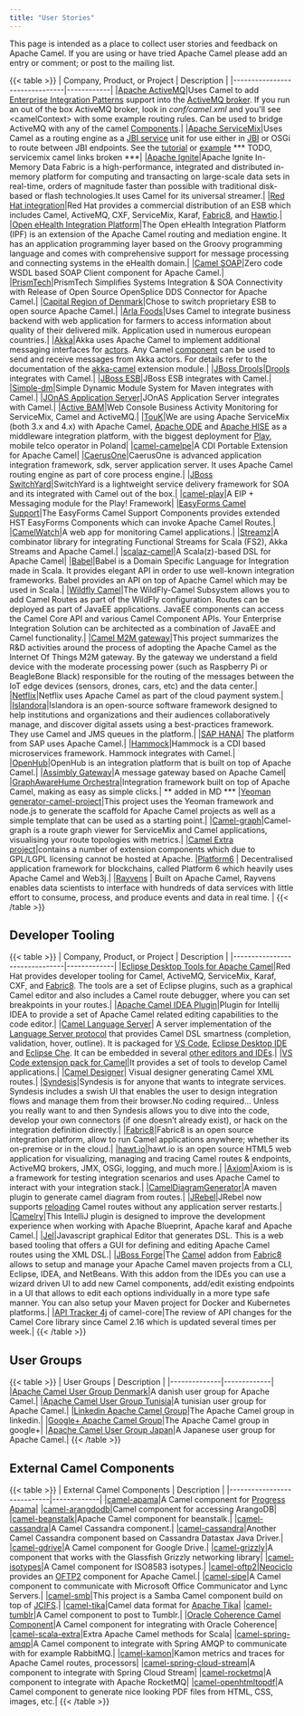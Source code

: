 ```yaml
---
title: "User Stories"
---
```


This page is intended as a place to collect user stories and feedback on Apache Camel. If you are using or have tried Apache Camel please add an entry or comment; or post to the mailing list.

{{< table >}}
| Company, Product, or Project  | Description |
|-------------------------------|------------|
|[Apache ActiveMQ](http://activemq.apache.org)|Uses Camel to add [Enterprise Integration Patterns](../../components/latest/eips/enterprise-integration-patterns.html) support into the [ActiveMQ broker](http://activemq.apache.org/enterprise-integration-patterns.html). If you run an out of the box ActiveMQ broker, look in *conf/camel.xml* and you'll see &lt;camelContext&gt; with some example routing rules. Can be used to bridge ActiveMQ with any of the camel [Components](../../manual/latest/component.html).|
|[Apache ServiceMix](https://servicemix.apache.org/home.html)|Uses Camel as a routing engine as a [JBI service](http://servicemix.apache.org/servicemix-camel.html) unit for use either in [JBI](https://servicemix.apache.org/docs/4.4.x/jbi/components/index.html) or OSGi to route between JBI endpoints. See the [tutorial](https://servicemix.apache.org/3-beginner-using-apache-camel-inside-servicemix.html) or [example](https://servicemix.apache.org/camel-example.html) *** TODO, servicemix camel links broken ***|
|[Apache Ignite](https://ignite.apache.org/)|Apache Ignite In-Memory Data Fabric is a high-performance, integrated and distributed in-memory platform for computing and transacting on large-scale data sets in real-time, orders of magnitude faster than possible with traditional disk-based or flash technologies.It uses Camel for its universal streamer.|
|[Red Hat integration](https://www.redhat.com/en/technologies/jboss-middleware/fuse)|Red Hat provides a commercial distribution of an ESB which includes Camel, ActiveMQ, CXF, ServiceMix, Karaf, [Fabric8](http://fabric8.io), and [Hawtio](http://hawt.io).|
|[Open eHealth Integration Platform](https://openehealth.org/display/ipf2/Home)|The Open eHealth Integration Platform (IPF) is an extension of the Apache Camel routing and mediation engine. It has an application programming layer based on the Groovy programming language and comes with comprehensive support for message processing and connecting systems in the eHealth domain.|
|[Camel SOAP](https://code.google.com/p/camel-soap)|Zero code WSDL based SOAP Client component for Apache Camel.|
|[PrismTech](https://www.opensplice.com/section-item.asp?id=964)|PrismTech Simplifies Systems Integration &amp; SOA Connectivity with Release of Open Source OpenSplice DDS Connector for Apache Camel.|
|[Capital Region of Denmark](https://www.regionh.dk/English/English.htm)|Chose to switch proprietary ESB to open source Apache Camel.|
|[Arla Foods](https://www.arla.com)|Uses Camel to integrate business backend with web application for farmers to access information about quality of their delivered milk. Application used in numerous european countries.|
|[Akka](https://akkasource.org)|Akka uses Apache Camel to implement additional messaging interfaces for [actors](https://doc.akkasource.org/actors). Any Camel [component](../../components/latest/index.html) can be used to send and receive messages from Akka actors. For details refer to the documentation of the [akka-camel](https://doc.akkasource.org/camel) extension module.|
|[JBoss Drools](https://www.drools.org)|[Drools](https://blog.athico.com/2010/07/declarative-rest-services-for-drools.html) integrates with Camel.|
|[JBoss ESB](https://jbossesb.jboss.org/jbossesb)|JBoss ESB integrates with Camel.|
|[Simple-dm](https://code.google.com/archive/p/simple-dm)|Simple Dynamic Module System for Maven integrates with Camel.|
|[JOnAS Application Server](https://jonas.ow2.org/view/Documentation/JOnAS%20Camel)|JOnAS Application Server integrates with Camel.|
|[Active BAM](https://code.google.com/p/active-bam)|Web Console Business Activity Monitoring for ServiceMix, Camel and ActiveMQ.|
|[TouK](https://touk.pl/toukeu/rw/pages/index.en.do)|We are using Apache ServiceMix (both 3.x and 4.x) with Apache Camel, [Apache ODE](https://ode.apache.org/) and [Apache HISE](https://incubator.apache.org/hise/) as a middleware integration platform, with the biggest deployment for [Play](https://www.playmobile.pl), mobile telco operator in Poland|
|[camel-camelpe](https://github.com/obergner/camelpe)|A CDI Portable Extension for Apache Camel|
|[CaerusOne](http://code.google.com/p/caerusone)|CaerusOne is advanced application integration framework, sdk, server application server. It uses Apache Camel routing engine as part of core process engine.|
|[JBoss SwitchYard](https://switchyard.jboss.org)|SwitchYard is a lightweight service delivery framework for SOA and its integrated with Camel out of the box.|
|[camel-play](https://github.com/marcuspocus/play-camel)|A EIP + Messaging module for the Play! Framework|
|[EasyForms Camel Support](https://easyforms-camel.forge.onehippo.org)|The EasyForms Camel Support Components provides extended HST EasyForms Components which can invoke Apache Camel Routes.|
|[CamelWatch](https://sksamuel.github.com/camelwatch)|A web app for monitoring Camel applications.|
|[Streamz](https://github.com/krasserm/streamz)|A combinator library for integrating Functional Streams for Scala (FS2), Akka Streams and Apache Camel.|
|[scalaz-camel](https://github.com/krasserm/scalaz-camel)|A Scala(z)-based DSL for Apache Camel|
|[Babel](https://crossing-tech.github.io/babel)|Babel is a Domain Specific Language for Integration made in Scala. It provides elegant API in order to use well-known integration frameworks. Babel provides an API on top of Apache Camel which may be used in Scala.|
|[Wildfly Camel](https://github.com/wildflyext/wildfly-camel)|The WildFly-Camel Subsystem allows you to add Camel Routes as part of the WildFly configuration. Routes can be deployed as part of JavaEE applications. JavaEE components can access the Camel Core API and various Camel Component APIs. Your Enterprise Integration Solution can be architected as a combination of JavaEE and Camel functionality.|
|[Camel M2M gateway](https://github.com/hekonsek/camel-m2m-gateway)|This project summarizes the R&amp;D activities around the process of adopting the Apache Camel as the Internet Of Things M2M gateway. By the gateway we understand a field device with the moderate processing power (such as Raspberry Pi or BeagleBone Black) responsible for the routing of the messages between the IoT edge devices (sensors, drones, cars, etc) and the data center.|
|[Netflix](https://www.youtube.com/watch?v=k_ckJ7QgLW0#t=480)|Netflix uses Apache Camel as part of the cloud payment system.|
|[Islandora](http://islandora.ca)|Islandora is an open-source software framework designed to help institutions and organizations and their audiences collaboratively manage, and discover digital assets using a best-practices framework. They use Camel and JMS queues in the platform.|
|[SAP HANA](https://blogs.saphana.com/2016/02/01/hana-smart-data-integration-simplifies-connecting-consuming-facebook-data-hana-apache-camel-adapter)| The platform from SAP uses Apache Camel.|
|[Hammock](https://github.com/hammock-project/hammock])|Hammock is a CDI based microservices framework. Hammock integrates with Camel.|
|[OpenHub](http://www.openhub.cz)|OpenHub is an integration platform that is built on top of Apache Camel.|
|[Assimbly Gateway](https://github.com/assimbly/gateway)|A message gateway based on Apache Camel|
|[GraphAwareHume Orchestra](https://graphaware.com/products/hume/)|Integration framework built on top of Apache Camel, making as easy as simple clicks.| ** added in MD ***
|[Yeoman generator-camel-project](https://www.npmjs.com/package/generator-camel-project)|This project uses the Yeoman framework and node.js to generate the scaffold for Apache Camel projects as well as a simple template that can be used as a starting point.|
|[Camel-graph](https://github.com/avvero/camel-graph)|Camel-graph is a route graph viewer for ServiceMix and Camel applications, visualising your route topologies with metrics.|
|[Camel Extra project](https://camel-extra.github.io/)|contains a number of extension components which due to GPL/LGPL licensing cannot be hosted at Apache.
|[Platform6](https://www.platform6.io/) | Decentralised application framework for blockchains, called Platform 6 which heavily uses Apache Camel and Web3j.|
|[Rayvens](http://ibm.biz/rayvens) | Built on Apache Camel, Rayvens enables data scientists to interface with hundreds of data services with little effort to consume, process, and produce events and data in real time. |
{{< /table >}}

## Developer Tooling
{{< table >}}
| Company, Product, or Project  | Description |
|-------------------------------|-------------|
|[Eclipse Desktop Tools for Apache Camel](http://tools.jboss.org/features/fusetools.html)|Red Hat provides developer tooling for Camel, ActiveMQ, ServiceMix, Karaf, CXF, and [Fabric8](http://fabric8.io). The tools are a set of Eclipse plugins, such as a graphical Camel editor and also includes a Camel route debugger, where you can set breakpoints in your routes.|
|[Apache Camel IDEA Plugin](https://github.com/camel-idea-plugin/camel-idea-plugin)|Plugin for Intellij IDEA to provide a set of Apache Camel related editing capabilities to the code editor.|
|[Camel Language Server](https://github.com/camel-tooling/camel-language-server)| A server implementation of the [Language Server protocol](https://github.com/Microsoft/language-server-protocol) that provides Camel DSL smartness (completion, validation, hover, outline). It is packaged for [VS Code](https://marketplace.visualstudio.com/items?itemName=redhat.vscode-apache-camel), [Eclipse Desktop IDE](https://marketplace.eclipse.org/content/language-support-apache-camel) and [Eclipse Che](https://www.eclipse.org/che/). It can be embedded in several [other editors and IDEs](https://github.com/camel-tooling/camel-language-server#clients).|
|[VS Code extension pack for Camel](https://marketplace.visualstudio.com/items?itemName=redhat.apache-camel-extension-pack)|It provides a set of tools to develop Camel applications.|
|[Camel Designer](https://marketplace.visualstudio.com/items?itemName=brunoNetId.camel-designer)| Visual designer generating Camel XML routes.|
|[Syndesis](https://syndesis.io)|Syndesis is for anyone that wants to integrate services. Syndesis includes a swish UI that enables the user to design integration flows and manage them from their browser.No coding required… Unless you really want to and then Syndesis allows you to dive into the code, develop your own connectors (if one doesn’t already exist), or hack on the integration definition directly.|
|[Fabric8](http://fabric8.io)|Fabric8 is an open source integration platform, allow to run Camel applications anywhere; whether its on-premise or in the cloud.|
|[hawt.io](http://hawt.io)|hawt.io is an open source HTML5 web application for visualizing, managing and tracing Camel routes &amp; endpoints, ActiveMQ brokers, JMX, OSGi, logging, and much more.|
|[Axiom](http://github.com/hyperthunk/axiom)|Axiom is is a framework for testing integration scenarios and uses Apache Camel to interact with your integration stack.|
|[CamelDiagramGenerator](http://code.google.com/p/rmannibucau/wiki/CamelDiagramGenerator)|A maven plugin to generate camel diagram from routes.|
|[JRebel](http://zeroturnaround.com/software/jrebel)|JRebel now supports [reloading](http://zeroturnaround.com/jrebel/jrebel-5-1-2-released-apache-camel-now-supported) Camel routes without any application server restarts.|
|[Camelry](https://github.com/AlanFoster/Camelry)|This IntelliJ plugin is designed to improve the development experience when working with Apache Blueprint, Apache karaf and Apache Camel.|
|[Jel](http://giacomolm.github.io/Jel)|Javascript graphical Editor that generates DSL. This is a web based tooling that offers a GUI for defining and editing Apache Camel routes using the XML DSL.|
|[JBoss Forge](http://forge.jboss.org)|The [Camel](http://forge.jboss.org/addon/io.fabric8.forge:camel) addon from [Fabric8](http://fabric8.io) allows to setup and manage your Apache Camel maven projects from a CLI, Eclipse, IDEA, and NetBeans. With this addon from the IDEs you can use a wizard driven UI to add new Camel components, add/edit existing endpoints in a UI that allows to edit each options individually in a more type safe manner. You can also setup your Maven project for Docker and Kubernetes platforms.|
|[API Tracker 4j](https://abi-laboratory.pro/java/tracker/timeline/camel-core) of camel-core|The review of API changes for the Camel Core library since Camel 2.16 which is updated several times per week.|
{{< /table >}}

## User Groups

{{< table >}}
| User Groups  | Description |
|--------------|-------------|
|[Apache Camel User Group Denmark](https://groups.google.com/group/camel-user-group-denmark)|A danish user group for Apache Camel.|
|[Apache Camel User Group Tunisia](http://groups.google.com/group/apache-camel-user-group-tunisia)|A tunisian user group for Apache Camel.|
|[Linkedin Apache Camel Group](http://www.linkedin.com/groups?gid=2447439&trk=hb_side_g)|The Apache Camel group in linkedin.|
|[Google+ Apache Camel Group](https://plus.google.com/communities/106271384875356488225)|The Apache Camel group in google+|
|[Apache Camel User Group Japan](https://jcug-oss.github.io/)|A Japanese user group for Apache Camel.|
{{< /table >}}

## External Camel Components

{{< table >}}
| External Camel Components  | Description |
|----------------------------|-------------|
|[camel-apama](https://github.com/gerco/camel-apama)|A Camel component for [Progress Apama](http://web.progress.com/en/apama/index.html)|
|[camel-arangdodb](https://github.com/bbonnin/camel-arangodb)|Camel component for accessing ArangoDB|
|[camel-beanstalk](http://github.com/osinka/camel-beanstalk)|Apache Camel component for beanstalk.|
|[camel-cassandra](http://github.com/ticktock/camel-cassandra)|A Camel Cassandra component.|
|[camel-cassandra](https://github.com/oscerd/camel-cassandra)|Another Camel Cassandra component based on Cassandra Datastax Java Driver.|
|[camel-gdrive](https://github.com/jdavisonc/camel-gdrive)|A Camel component for Google Drive.|
|[camel-grizzly](https://github.com/cdollins/camel-grizzly)|A component that works with the Glassfish Grizzly networking library|
|[camel-isotypes](https://code.google.com/p/isotypes/)|A Camel component for ISO8583 isotypes.|
|[camel-oftp2](http://accord.ow2.org/odetteftp/camel.html)|[Neociclo](http://www.neociclo.com/) provides an [OFTP2](http://accord.ow2.org/odetteftp/protocol.html) component for Apache Camel.|
|[camel-sipe](https://bitbucket.org/arkadi/camel-sipe)|A Camel component to communicate with Microsoft Office Communicator and Lync Servers.|
|[camel-smb](https://github.com/Redpill-Linpro/camel-smb)|This project is a Samba Camel component build on top of [JCIFS](http://jcifs.samba.org).|
|[camel-tika](https://github.com/wheijke/camel-tika)|Camel data format for [Apache Tika](http://tika.apache.org/)|
|[camel-tumblr](https://github.com/soluvas/tumblej)|A Camel component to post to Tumblr.|
|[Oracle Coherence Camel Component](http://code.google.com/p/oracle-coherence-camel-component/)|A Camel component for integrating with Oracle Coherence|
|[camel-scala-extra](https://github.com/osinka/camel-scala-extra)|Extra Apache Camel methods for Scala|
|[camel-spring-amqp](https://github.com/Bluelock/camel-spring-amqp)|A Camel component to integrate with Spring AMQP to communicate with for example RabbitMQ.|
|[camel-kamon](https://github.com/osinka/camel-kamon)|Kamon metrics and traces for Apache Camel routes, processors|
|[camel-spring-cloud-stream](https://github.com/donovanmuller/)|A component to integrate with Spring Cloud Stream|
|[camel-rocketmq](https://github.com/TeslaCN/camel-rocketmq)|A component to integrate with Apache RocketMQ|
|[camel-openhtmltopdf](https://github.com/elevation-solutions/camel-openhtmltopdf)|A Camel component to generate nice looking PDF files from HTML, CSS, images, etc.|
{{< /table >}}
